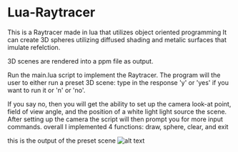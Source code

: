 # Lua-Raytracer
This is a Raytracer made in lua that utilizes object oriented programming
It can create 3D spheres utilizing diffused shading and metalic surfaces that imulate refelction. 

3D scenes are rendered into a ppm file as output.

Run the main.lua script to implement the Raytracer. The program will the user to either run a preset 3D scene:
  type in the response 'y' or 'yes' if you want to run it or 'n' or 'no'. 
  
If you say no, then you will get the ability to set up the camera look-at point, field of view angle, and the position of a white light light source the scene. After setting up the camera the script will then prompt you for more input commands. overall I implemented 4 functions: draw, sphere, clear, and exit

this is the output of the preset scene
![alt text](https://github.com/JupiterDoomsday/Lua-Raytracer/blob/main/screenshot.png=true)

